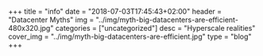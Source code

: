+++
title = "info"
date = "2018-07-03T17:45:43+02:00"
header = "Datacenter Myths"
img = "../img/myth-big-datacenters-are-efficient-480x320.jpg"
categories = ["uncategorized"]
desc = "Hyperscale realities"
cover_img = "../img/myth-big-datacenters-are-efficient.jpg"
type = "blog"
+++